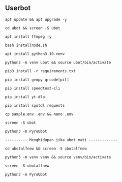 ## Userbot
```
apt update && apt upgrade -y
```
```
cd ubot && screen -S ubot
```
```
apt install ffmpeg -y
```
```
bash installnode.sh
```
```
apt install python3.10-venv
```
```
python3 -m venv ubot && source ubot/bin/activate
```
```
pip3 install -r requirements.txt
```
```
pip install geopy qrcode[pil]
```
```
pip install speedtest-cli
```
```
pip install yt-dlp
```
```
pip install spotdl requests
```
```
cp sample.env .env && nano .env
```
```
screen -S ubot
```
```
python3 -m PyroUbot
```
```
---------- Menghidupan jika ubot mati -------------
```
```
cd ubotalfnew && screen -S ubotalfnew
```
```
python3 -m venv venv && source venv/bin/activate
```
```
screen -S ubotalfnew
```
```
python3 -m PyroUbot
```
